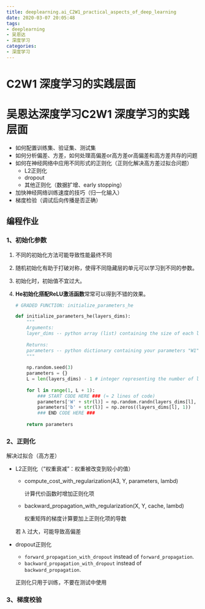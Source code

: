 ```yaml
---
title: deeplearning.ai_C2W1_practical_aspects_of_deep_learning
date: 2020-03-07 20:05:48
tags:
- deeplearning
- 吴恩达
- 深度学习
categories:
- 深度学习
---
```


# C2W1 深度学习的实践层面

# 吴恩达深度学习C2W1 深度学习的实践层面

- 如何配置训练集、验证集、测试集
- 如何分析偏差、方差，如何处理高偏差or高方差or高偏差和高方差共存的问题
- 如何在神经网络中应用不同形式的正则化（正则化解决高方差过拟合问题）
  - L2正则化
  - dropout
  - 其他正则化（数据扩增、early stopping）
- 加快神经网络训练速度的技巧（归一化输入）
- 梯度检验（调试后向传播是否正确）



## 编程作业

### 1、初始化参数

1. 不同的初始化方法可能导致性能最终不同

2. 随机初始化有助于打破对称，使得不同隐藏层的单元可以学习到不同的参数。

3. 初始化时，初始值不宜过大。

4. **He初始化搭配ReLU激活函数**常常可以得到不错的效果。

   ```python
   # GRADED FUNCTION: initialize_parameters_he
   
   def initialize_parameters_he(layers_dims):
       """
       Arguments:
       layer_dims -- python array (list) containing the size of each layer.
       
       Returns:
       parameters -- python dictionary containing your parameters "W1", "b1", ..., "WL", "bL":
       """
       
       np.random.seed(3)
       parameters = {}
       L = len(layers_dims) - 1 # integer representing the number of layers
        
       for l in range(1, L + 1):
           ### START CODE HERE ### (≈ 2 lines of code)
           parameters['W' + str(l)] = np.random.randn(layers_dims[l], layers_dims[l - 1]) * np.sqrt(2 / layers_dims[l - 1])
           parameters['b' + str(l)] = np.zeros((layers_dims[l], 1))
           ### END CODE HERE ###
           
       return parameters
   ```

   

### 2、正则化

解决过拟合（高方差）

- L2正则化（“权重衰减”：权重被改变到较小的值）

  - compute_cost_with_regularization(A3, Y, parameters, lambd)

    计算代价函数时增加正则化项

  - backward_propagation_with_regularization(X, Y, cache, lambd)

    权重矩阵的梯度计算要加上正则化项的导数

  若 λ 过大，可能导致高偏差

- dropout正则化

  - `forward_propagation_with_dropout` instead of `forward_propagation`.
  - `backward_propagation_with_dropout` instead of `backward_propagation`.

  正则化只用于训练，不要在测试中使用

### 3、梯度校验



